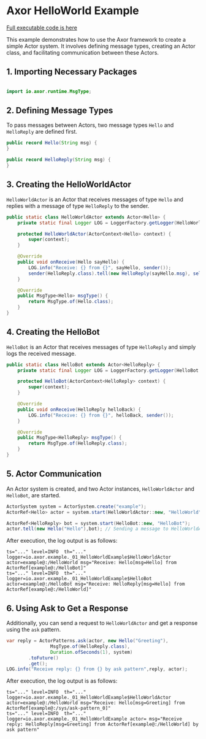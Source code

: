 # Axor HelloWorld Example

[Full executable code is here](../../axor-examples/src/main/java/io/masterkun/axor/example/_01_HelloWorldExample.java)

This example demonstrates how to use the Axor framework to create a simple Actor system. It involves
defining message types, creating an Actor class, and facilitating communication between these
Actors.

## 1. Importing Necessary Packages

```java

import io.axor.runtime.MsgType;
```

## 2. Defining Message Types

To pass messages between Actors, two message types `Hello` and `HelloReply` are defined first.

```java
public record Hello(String msg) {
}

public record HelloReply(String msg) {
}
```

## 3. Creating the HelloWorldActor

`HelloWorldActor` is an Actor that receives messages of type `Hello` and replies with a message of
type `HelloReply` to the sender.

```java
public static class HelloWorldActor extends Actor<Hello> {
    private static final Logger LOG = LoggerFactory.getLogger(HelloWorldActor.class);

    protected HelloWorldActor(ActorContext<Hello> context) {
        super(context);
    }

    @Override
    public void onReceive(Hello sayHello) {
        LOG.info("Receive: {} from {}", sayHello, sender());
        sender(HelloReply.class).tell(new HelloReply(sayHello.msg), self());
    }

    @Override
    public MsgType<Hello> msgType() {
        return MsgType.of(Hello.class);
    }
}
```

## 4. Creating the HelloBot

`HelloBot` is an Actor that receives messages of type `HelloReply` and simply logs the received
message.

```java
public static class HelloBot extends Actor<HelloReply> {
    private static final Logger LOG = LoggerFactory.getLogger(HelloBot.class);

    protected HelloBot(ActorContext<HelloReply> context) {
        super(context);
    }

    @Override
    public void onReceive(HelloReply helloBack) {
        LOG.info("Receive: {} from {}", helloBack, sender());
    }

    @Override
    public MsgType<HelloReply> msgType() {
        return MsgType.of(HelloReply.class);
    }
}
```

## 5. Actor Communication

An Actor system is created, and two Actor instances, `HelloWorldActor` and `HelloBot`, are started.

```java
ActorSystem system = ActorSystem.create("example");
ActorRef<Hello> actor = system.start(HelloWorldActor::new, "HelloWorld");

ActorRef<HelloReply> bot = system.start(HelloBot::new, "HelloBot");
actor.tell(new Hello("Hello"),bot); // Sending a message to HelloWorldActor
```

After execution, the log output is as follows:

```plain text
ts="..." level=INFO  th="..." logger=io.axor.example._01_HelloWorldExample$HelloWorldActor actor=example@:/HelloWorld msg="Receive: Hello[msg=Hello] from ActorRef[example@:/HelloBot]"
ts="..." level=INFO  th="..." logger=io.axor.example._01_HelloWorldExample$HelloBot actor=example@:/HelloBot msg="Receive: HelloReply[msg=Hello] from ActorRef[example@:/HelloWorld]"
```

## 6. Using Ask to Get a Response

Additionally, you can send a request to `HelloWorldActor` and get a response using the `ask`
pattern.

```java
var reply = ActorPatterns.ask(actor, new Hello("Greeting"),
                MsgType.of(HelloReply.class),
                Duration.ofSeconds(1), system)
        .toFuture()
        .get();
LOG.info("Receive reply: {} from {} by ask pattern",reply, actor);
```

After execution, the log output is as follows:

```plain text
ts="..." level=INFO  th="..." logger=io.axor.example._01_HelloWorldExample$HelloWorldActor actor=example@:/HelloWorld msg="Receive: Hello[msg=Greeting] from ActorRef[example@:/sys/ask-pattern_0]"
ts="..." level=INFO  th="..." logger=io.axor.example._01_HelloWorldExample actor= msg="Receive reply: HelloReply[msg=Greeting] from ActorRef[example@:/HelloWorld] by ask pattern"
```
